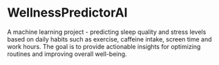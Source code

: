 # WellnessPredictorAI
A machine learning project  - predicting sleep quality and stress levels based on daily habits such as exercise, caffeine intake, screen time and work hours. The goal is to provide actionable insights for optimizing routines and improving overall well-being.
